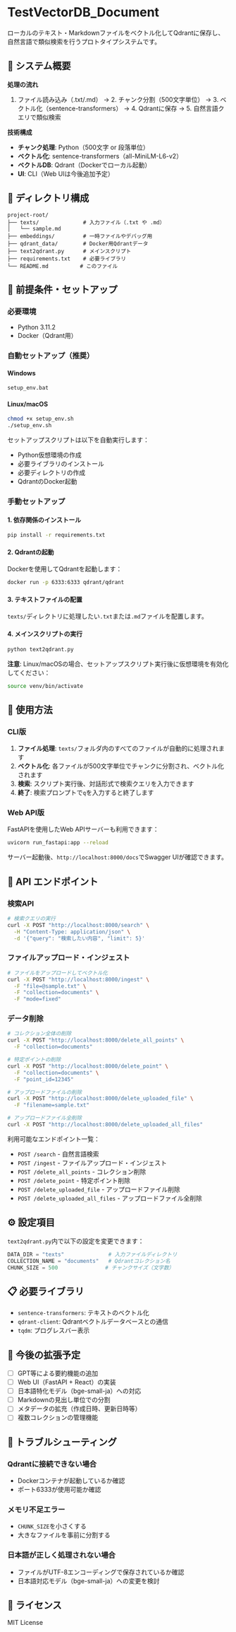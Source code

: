# TestVectorDB_Document

ローカルのテキスト・Markdownファイルをベクトル化してQdrantに保存し、自然言語で類似検索を行うプロトタイプシステムです。

## 🎯 システム概要

**処理の流れ**
1. ファイル読み込み（.txt/.md） → 2. チャンク分割（500文字単位） → 3. ベクトル化（sentence-transformers） → 4. Qdrantに保存 → 5. 自然言語クエリで類似検索

**技術構成**
- **チャンク処理**: Python（500文字 or 段落単位）
- **ベクトル化**: sentence-transformers（all-MiniLM-L6-v2）
- **ベクトルDB**: Qdrant（Dockerでローカル起動）
- **UI**: CLI（Web UIは今後追加予定）

## 📁 ディレクトリ構成

```
project-root/
├── texts/              # 入力ファイル（.txt や .md）
│   └── sample.md
├── embeddings/         # 一時ファイルやデバッグ用
├── qdrant_data/        # Docker用Qdrantデータ
├── text2qdrant.py      # メインスクリプト
├── requirements.txt    # 必要ライブラリ
└── README.md          # このファイル
```

## 🔧 前提条件・セットアップ

### 必要環境
- Python 3.11.2
- Docker（Qdrant用）

### 自動セットアップ（推奨）

#### Windows
```bash
setup_env.bat
```

#### Linux/macOS
```bash
chmod +x setup_env.sh
./setup_env.sh
```

セットアップスクリプトは以下を自動実行します：
- Python仮想環境の作成
- 必要ライブラリのインストール
- 必要ディレクトリの作成
- QdrantのDocker起動

### 手動セットアップ

#### 1. 依存関係のインストール

```bash
pip install -r requirements.txt
```

#### 2. Qdrantの起動

Dockerを使用してQdrantを起動します：

```bash
docker run -p 6333:6333 qdrant/qdrant
```

#### 3. テキストファイルの配置

`texts/`ディレクトリに処理したい`.txt`または`.md`ファイルを配置します。

#### 4. メインスクリプトの実行

```bash
python text2qdrant.py
```

**注意**: Linux/macOSの場合、セットアップスクリプト実行後に仮想環境を有効化してください：
```bash
source venv/bin/activate
```

## 🚀 使用方法

### CLI版
1. **ファイル処理**: `texts/`フォルダ内のすべてのファイルが自動的に処理されます
2. **ベクトル化**: 各ファイルが500文字単位でチャンクに分割され、ベクトル化されます
3. **検索**: スクリプト実行後、対話形式で検索クエリを入力できます
4. **終了**: 検索プロンプトで`q`を入力すると終了します

### Web API版
FastAPIを使用したWeb APIサーバーも利用できます：

```bash
uvicorn run_fastapi:app --reload
```

サーバー起動後、`http://localhost:8000/docs`でSwagger UIが確認できます。

## 🔌 API エンドポイント

### 検索API
```bash
# 検索クエリの実行
curl -X POST "http://localhost:8000/search" \
  -H "Content-Type: application/json" \
  -d '{"query": "検索したい内容", "limit": 5}'
```

### ファイルアップロード・インジェスト
```bash
# ファイルをアップロードしてベクトル化
curl -X POST "http://localhost:8000/ingest" \
  -F "file=@sample.txt" \
  -F "collection=documents" \
  -F "mode=fixed"
```

### データ削除
```bash
# コレクション全体の削除
curl -X POST "http://localhost:8000/delete_all_points" \
  -F "collection=documents"

# 特定ポイントの削除
curl -X POST "http://localhost:8000/delete_point" \
  -F "collection=documents" \
  -F "point_id=12345"

# アップロードファイルの削除
curl -X POST "http://localhost:8000/delete_uploaded_file" \
  -F "filename=sample.txt"

# アップロードファイル全削除
curl -X POST "http://localhost:8000/delete_uploaded_all_files"
```

利用可能なエンドポイント一覧：
- `POST /search` - 自然言語検索
- `POST /ingest` - ファイルアップロード・インジェスト
- `POST /delete_all_points` - コレクション削除
- `POST /delete_point` - 特定ポイント削除
- `POST /delete_uploaded_file` - アップロードファイル削除
- `POST /delete_uploaded_all_files` - アップロードファイル全削除

## ⚙️ 設定項目

`text2qdrant.py`内で以下の設定を変更できます：

```python
DATA_DIR = "texts"              # 入力ファイルディレクトリ
COLLECTION_NAME = "documents"   # Qdrantコレクション名
CHUNK_SIZE = 500               # チャンクサイズ（文字数）
```

## 📋 必要ライブラリ

- `sentence-transformers`: テキストのベクトル化
- `qdrant-client`: Qdrantベクトルデータベースとの通信
- `tqdm`: プログレスバー表示

## 🔮 今後の拡張予定

- [ ] GPT等による要約機能の追加
- [ ] Web UI（FastAPI + React）の実装
- [ ] 日本語特化モデル（bge-small-ja）への対応
- [ ] Markdownの見出し単位での分割
- [ ] メタデータの拡充（作成日時、更新日時等）
- [ ] 複数コレクションの管理機能

## 🐛 トラブルシューティング

### Qdrantに接続できない場合
- Dockerコンテナが起動しているか確認
- ポート6333が使用可能か確認

### メモリ不足エラー
- `CHUNK_SIZE`を小さくする
- 大きなファイルを事前に分割する

### 日本語が正しく処理されない場合
- ファイルがUTF-8エンコーディングで保存されているか確認
- 日本語対応モデル（bge-small-ja）への変更を検討

## 📄 ライセンス

MIT License